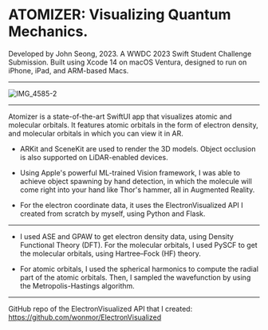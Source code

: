 # ATOMIZER: Visualizing Quantum Mechanics.

Developed by John Seong, 2023. A WWDC 2023 Swift Student Challenge Submission.
Built using Xcode 14 on macOS Ventura, designed to run on iPhone, iPad, and ARM-based Macs.

---

![IMG_4585-2](https://user-images.githubusercontent.com/35755386/235809592-378717d7-3747-4c9f-8c62-a81d0e17df47.jpg)

---

Atomizer is a state-of-the-art SwiftUI app that visualizes atomic and molecular orbitals.
It features atomic orbitals in the form of electron density, and molecular orbitals in which you can view it in AR.

- ARKit and SceneKit are used to render the 3D models. Object occlusion is also supported on LiDAR-enabled devices.

- Using Apple's powerful ML-trained Vision framework, I was able to achieve object spawning by hand detection,
in which the molecule will come right into your hand like Thor's hammer, all in Augmented Reality.

- For the electron coordinate data, it uses the ElectronVisualized API I created from scratch by myself, using Python and Flask.

---

- I used ASE and GPAW to get electron density data, using Density Functional Theory (DFT).
For the molecular orbitals, I used PySCF to get the molecular orbitals, using Hartree–Fock (HF) theory.

- For atomic orbitals, I used the spherical harmonics to compute the radial part of the atomic orbitals.
Then, I sampled the wavefunction by using the Metropolis-Hastings algorithm.

---

GitHub repo of the ElectronVisualized API that I created:
https://github.com/wonmor/ElectronVisualized
